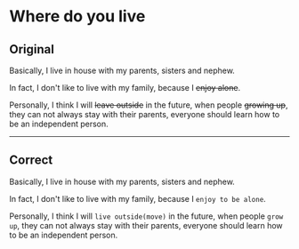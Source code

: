 # Where do you live

## Original

Basically, I live in house with my parents, sisters and nephew.

In fact, I don't like to live with my family, because I ~~enjoy alone~~.

Personally, I think I will ~~leave outside~~ in the future, when people ~~growing up~~, they can not always stay with their parents, everyone should learn how to be an independent person.

---

## Correct

Basically, I live in house with my parents, sisters and nephew.

In fact, I don't like to live with my family, because I `enjoy to be alone`.

Personally, I think I will `live outside(move)` in the future, when people `grow up`, they can not always stay with their parents, everyone should learn how to be an independent person.